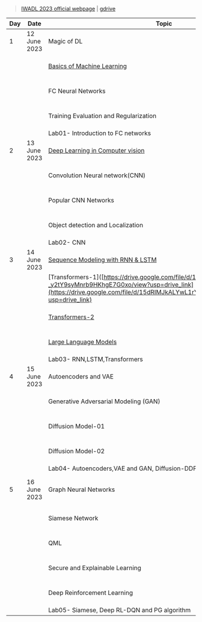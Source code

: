 > [IWADL 2023 official webpage](http://discovery.bits-pilani.ac.in/iwadl2023/) | [gdrive](https://drive.google.com/drive/folders/1kOM3nVz3KRiAsoOBjMRMGWXXb7whKo-x?usp=sharing)

| Day| Date| Topic| Category| Speaker |
|---|---|---|---|---|
| 1| 12 June 2023 | Magic of DL| Introduction to basics| Prof. Chetan Arora |
| | | [Basics of Machine Learning](https://drive.google.com/file/d/1akB3Tj3HWne5wCdjBsavo2qRzC40c2t9/view?usp=drive_link) | | Dr. Kamlesh Tiwari |
| | | FC Neural Networks| | Dr. Aditya Nigam |
| | | Training Evaluation and Regularization | | Dr. Kamlesh Tiwari |
| | | Lab01- Introduction to FC networks| Lab|  |
| 2| 13 June 2023 | [Deep Learning in Computer vision](https://drive.google.com/file/d/1fwiTWf1AmSumzaXAehwsevtlxRviOov2/view?usp=drive_link)| Computer Vision| Prof. Chetan Arora |
| | | Convolution Neural network(CNN)| | Dr. Aditya Nigam |
| | | Popular CNN Networks| | Dr. Kamlesh Tiwari |
| | | Object detection and Localization| | Prof. Chetan Arora |
| | | Lab02- CNN| Lab|  |
| 3| 14 June 2023 | [Sequence Modeling with RNN & LSTM](https://drive.google.com/file/d/1APcyxOnimjmW1FKjd-2ZqCPnRFqPr1qh/view?usp=drive_link)| Sequences and NLP| Dr. Jyoti Nigam |
| | | [Transformers-1]([https://drive.google.com/file/d/1wQjul_YH-_y2tY9syMnrb9HKhgE7G0xo/view?usp=drive_link](https://drive.google.com/file/d/15dRIMJkALYwL1rYKBQV8jPOu7u_Y5PqZ/view?usp=drive_link)| | Dr. Aditya Nigam |
| | | [Transformers-2](https://drive.google.com/file/d/1APcyxOnimjmW1FKjd-2ZqCPnRFqPr1qh/view?usp=drive_link)| | Dr. Aditya Nigam |
| | | [Large Language Models](https://drive.google.com/file/d/15dRIMJkALYwL1rYKBQV8jPOu7u_Y5PqZ/view?usp=drive_link)| | Dr. Ashutosh Vyas |
| | | Lab03- RNN,LSTM,Transformers| Lab|  |
| 4| 15 June 2023 | Autoencoders and VAE| Generative Modeling| Dr. Kamlesh Tiwari |
| | | Generative Adversarial Modeling (GAN)| | Prof. Debdoot Sheet |
| | | Diffusion Model-01| | Dr. Aditya Nigam |
| | | Diffusion Model-02| | Dr. Aditya Nigam |
| | | Lab04- Autoencoders,VAE and GAN, Diffusion-DDPM| Lab|  |
| 5| 16 June 2023 | Graph Neural Networks| Miscellaneous Topics| Dr. Ranjeet Ranjan Jha |
| | | Siamese Network| | Dr. Geetika Arora |
| | | QML | | Dr. Ashutosh Bhatia |
| | | Secure and Explainable Learning| | Dr. Rajesh Kumar |
| | | Deep Reinforcement Learning | | Dr. Heena Rathore |
| | | Lab05- Siamese, Deep RL-DQN and PG algorithm| Lab|  |
